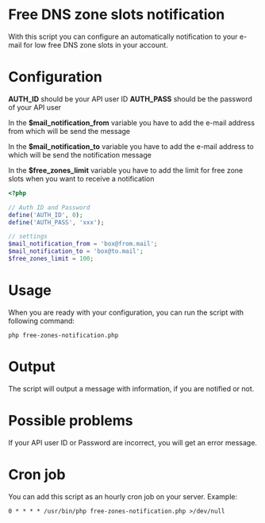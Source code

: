 # Free DNS zone slots notification
With this script you can configure an automatically notification to your e-mail for low free DNS zone slots in your account.

# Configuration
**AUTH_ID** should be your API user ID
**AUTH_PASS** should be the password of your API user

In the **$mail_notification_from** variable you have to add the e-mail address from which will be send the message

In the **$mail_notification_to** variable you have to add the e-mail address to which will be send the notification message

In the **$free_zones_limit** variable you have to add the limit for free zone slots when you want to receive a notification

```php
<?php

// Auth ID and Password
define('AUTH_ID', 0);
define('AUTH_PASS', 'xxx');

// settings
$mail_notification_from = 'box@from.mail';
$mail_notification_to = 'box@to.mail';
$free_zones_limit = 100;
```

# Usage
When you are ready with your configuration, you can run the script with following command:
```
php free-zones-notification.php
```

# Output
The script will output a message with information, if you are notified or not.

# Possible problems
If your API user ID or Password are incorrect, you will get an error message.

# Cron job
You can add this script as an hourly cron job on your server.
Example:
```
0 * * * * /usr/bin/php free-zones-notification.php >/dev/null
```
